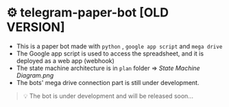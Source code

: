 # ⚙ telegram-paper-bot [OLD VERSION]
- This is a paper bot made with ``python`` , ``google app script`` and ``mega drive``
- The Google app script is used to access the spreadsheet, and it is deployed as a web app  (webhook)
- The state machine architecture is in ``plan`` folder => *State Machine Diagram.png*
- The bots' mega drive connection part is still under development.

> 💡 The bot is under development and will be released soon...
